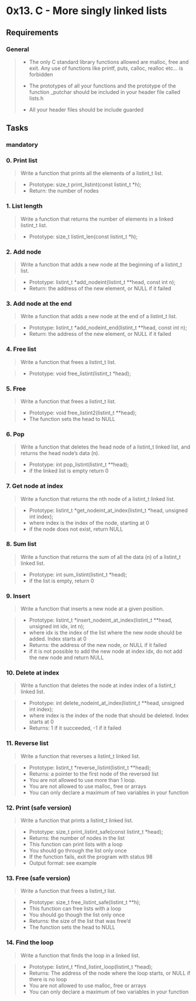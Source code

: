 # 0x13. C - More singly linked lists

## Requirements


### General

> - The only C standard library functions allowed are malloc, free and exit. Any use of functions like printf, puts, calloc, realloc etc… is forbidden
>
> - The prototypes of all your functions and the prototype of the function _putchar should be included in your header file called lists.h
>
> - All your header files should be include guarded


## Tasks

### mandatory

### 0. Print list

> Write a function that prints all the elements of a listint_t list.

> - Prototype: size_t print_listint(const listint_t *h);
> - Return: the number of nodes

### 1. List length

> Write a function that returns the number of elements in a linked listint_t list.

> - Prototype: size_t listint_len(const listint_t *h);

### 2. Add node

> Write a function that adds a new node at the beginning of a listint_t list.

> - Prototype: listint_t *add_nodeint(listint_t **head, const int n);
> - Return: the address of the new element, or NULL if it failed

### 3. Add node at the end

> Write a function that adds a new node at the end of a listint_t list.

> - Prototype: listint_t *add_nodeint_end(listint_t **head, const int n);
> - Return: the address of the new element, or NULL if it failed

### 4. Free list

> Write a function that frees a listint_t list.

> - Prototype: void free_listint(listint_t *head);

### 5. Free

> Write a function that frees a listint_t list.

> - Prototype: void free_listint2(listint_t **head);
> - The function sets the head to NULL

### 6. Pop

> Write a function that deletes the head node of a listint_t linked list, and returns the head node’s data (n).

> - Prototype: int pop_listint(listint_t **head);
> - if the linked list is empty return 0

### 7. Get node at index

> Write a function that returns the nth node of a listint_t linked list.

> - Prototype: listint_t *get_nodeint_at_index(listint_t *head, unsigned int index);
> - where index is the index of the node, starting at 0
> - if the node does not exist, return NULL

### 8. Sum list

> Write a function that returns the sum of all the data (n) of a listint_t linked list.

> - Prototype: int sum_listint(listint_t *head);
> - if the list is empty, return 0

### 9. Insert

> Write a function that inserts a new node at a given position.

> - Prototype: listint_t *insert_nodeint_at_index(listint_t **head, unsigned int idx, int n);
> - where idx is the index of the list where the new node should be added. Index starts at 0
> - Returns: the address of the new node, or NULL if it failed
> - if it is not possible to add the new node at index idx, do not add the new node and return NULL

### 10. Delete at index

> Write a function that deletes the node at index index of a listint_t linked list.

> - Prototype: int delete_nodeint_at_index(listint_t **head, unsigned int index);
> - where index is the index of the node that should be deleted. Index starts at 0
> - Returns: 1 if it succeeded, -1 if it failed

### 11. Reverse list

> Write a function that reverses a listint_t linked list.

> - Prototype: listint_t *reverse_listint(listint_t **head);
> - Returns: a pointer to the first node of the reversed list
> - You are not allowed to use more than 1 loop.
> - You are not allowed to use malloc, free or arrays
> - You can only declare a maximum of two variables in your function

### 12. Print (safe version)

> Write a function that prints a listint_t linked list.

> - Prototype: size_t print_listint_safe(const listint_t *head);
> - Returns: the number of nodes in the list
> - This function can print lists with a loop
> - You should go through the list only once
> - If the function fails, exit the program with status 98
> - Output format: see example

### 13. Free (safe version)

> Write a function that frees a listint_t list.

> - Prototype: size_t free_listint_safe(listint_t **h);
> - This function can free lists with a loop
> - You should go though the list only once
> - Returns: the size of the list that was free’d
> - The function sets the head to NULL

### 14. Find the loop

> Write a function that finds the loop in a linked list.

> - Prototype: listint_t *find_listint_loop(listint_t *head);
> - Returns: The address of the node where the loop starts, or NULL if there is no loop
> - You are not allowed to use malloc, free or arrays
> - You can only declare a maximum of two variables in your function
